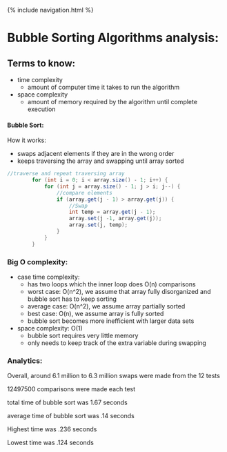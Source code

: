 {% include navigation.html %}

# Bubble Sorting Algorithms analysis:
## Terms to know:
  - time complexity 
      - amount of computer time it takes to run the algorithm
  - space complexity
      - amount of memory required by the algorithm until complete execution
#### Bubble Sort:
How it works: 
  - swaps adjacent elements if they are in the wrong order
  - keeps traversing the array and swapping until array sorted
  

``` java
//traverse and repeat traversing array
        for (int i = 0; i < array.size() - 1; i++) {
            for (int j = array.size() - 1; j > i; j--) {
                //compare elements
                if (array.get(j - 1) > array.get(j)) {
                    //Swap
                    int temp = array.get(j - 1);
                    array.set(j -1, array.get(j));
                    array.set(j, temp);
                }
            }
        }
```
### Big O complexity: 
  - case time complexity:
      - has two loops which the inner loop does O(n) comparisons
      - worst case: O(n^2), we assume that array fully disorganized and bubble sort has to keep sorting
      - average case: O(n^2), we assume array partially sorted
      - best case: O(n), we assume array is fully sorted
      - bubble sort becomes more inefficient with larger data sets
  - space complexity: O(1)
      - bubble sort requires very little memory 
      - only needs to keep track of the extra variable during swapping
      
### Analytics:
Overall, around 6.1 million to 6.3 million swaps were made from the 12 tests

12497500 comparisons were made each test

total time of bubble sort was 1.67 seconds

average time of bubble sort was .14 seconds

Highest time was .236 seconds

Lowest time was .124 seconds
